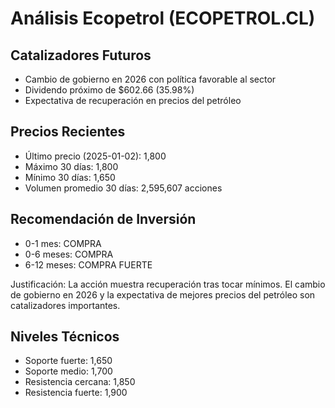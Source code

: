 # Análisis Ecopetrol (ECOPETROL.CL)

## Catalizadores Futuros

- Cambio de gobierno en 2026 con política favorable al sector
- Dividendo próximo de $602.66 (35.98%)
- Expectativa de recuperación en precios del petróleo

## Precios Recientes

- Último precio (2025-01-02): 1,800
- Máximo 30 días: 1,800
- Mínimo 30 días: 1,650
- Volumen promedio 30 días: 2,595,607 acciones

## Recomendación de Inversión

- 0-1 mes: COMPRA
- 0-6 meses: COMPRA
- 6-12 meses: COMPRA FUERTE

Justificación: La acción muestra recuperación tras tocar mínimos. El cambio de gobierno en 2026 y la expectativa de mejores precios del petróleo son catalizadores importantes.

## Niveles Técnicos

- Soporte fuerte: 1,650
- Soporte medio: 1,700
- Resistencia cercana: 1,850
- Resistencia fuerte: 1,900
